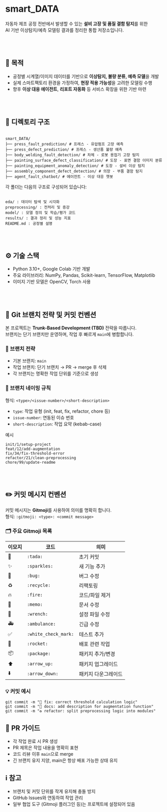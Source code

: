 # smart_DATA

자동차 제조 공정 전반에서 발생할 수 있는 **설비 고장 및 품질 결함 탐지**를 위한  
AI 기반 이상탐지/예측 모델링 결과를 정리한 통합 저장소입니다.

<br> </br>

## 🎯 목적

- 공정별 시계열/이미지 데이터를 기반으로 **이상탐지, 불량 분류, 예측 모델**을 개발
- 실제 스마트팩토리 환경을 가정하여, **현장 적용 가능성**을 고려한 모델링 수행
- 향후 **이상 대응 에이전트**, **리포트 자동화** 등 서비스 확장을 위한 기반 마련

<br></br>


## 📂 디렉토리 구조

```

smart_DATA/
├── press_fault_prediction/ # 프레스 - 유압펌프 고장 예측
├── press_defect_prediction/ # 프레스 - 생산품 불량 예측
├── body_welding_fault_detection/ # 차체 - 로봇 용접기 고장 탐지
├── painting_surface_defect_classification/ # 도장 - 표면 결함 이미지 분류
├── painting_equipment_anomaly_detection/ # 도장 - 설비 이상 탐지
├── assembly_component_defect_detection/ # 의장 - 부품 결함 탐지
├── agent_fault_chatbot/ # 에이전트 - 이상 대응 챗봇

```


각 폴더는 다음의 구조로 구성되어 있습니다:

```

eda/ : 데이터 탐색 및 시각화
preprocessing/ : 전처리 및 증강
model/ : 모델 정의 및 학습/평가 코드
results/ : 결과 정리 및 성능 지표
README.md : 공정별 설명

```


<br></br>


## ⚙️ 기술 스택

- Python 3.10+, Google Colab 기반 개발
- 주요 라이브러리: NumPy, Pandas, Scikit-learn, TensorFlow, Matplotlib
- 이미지 기반 모델은 OpenCV, Torch 사용

<br></br>


## 🔧 Git 브랜치 전략 및 커밋 컨벤션

본 프로젝트는 **Trunk-Based Development (TBD)** 전략을 따릅니다.  
브랜치는 단기 브랜치만 운영하며, 작업 후 빠르게 `main`에 병합합니다.

### 📌 브랜치 전략

- 기본 브랜치: `main`
- 작업 브랜치: 단기 브랜치 → PR → merge 후 삭제
- 각 브랜치는 명확한 작업 단위를 기준으로 생성

### 📄 브랜치 네이밍 규칙

형식: `<type>/<issue-number>/<short-description>`

- `type`: 작업 유형 (init, feat, fix, refactor, chore 등)
- `issue-number`: 연동된 이슈 번호
- `short-description`: 작업 요약 (kebab-case)

예시

```
init/1/setup-project
feat/12/add-augmentation
fix/34/fix-threshold-error
refactor/21/clean-preprocessing
chore/99/update-readme
```

<br></br> 

## ✏️ 커밋 메시지 컨벤션

커밋 메시지는 **Gitmoji**를 사용하여 의미를 명확히 합니다.  
형식: `:gitmoji: <type>: <commit message>`

### 🗂 주요 Gitmoji 목록

| 이모지 | 코드                   | 의미           |
|--------|------------------------|----------------|
| 🎉     | `:tada:`               | 초기 커밋       |
| ✨     | `:sparkles:`           | 새 기능 추가     |
| 🐛     | `:bug:`                | 버그 수정       |
| ♻️     | `:recycle:`            | 리팩토링        |
| 🔥     | `:fire:`               | 코드/파일 제거  |
| 📝     | `:memo:`               | 문서 수정       |
| 🔧     | `:wrench:`             | 설정 파일 수정  |
| 🚑     | `:ambulance:`          | 긴급 수정       |
| ✅     | `:white_check_mark:`   | 테스트 추가     |
| 🚀     | `:rocket:`             | 배포 관련 작업  |
| 📦     | `:package:`            | 패키지 추가/변경|
| ⬆️     | `:arrow_up:`           | 패키지 업그레이드 |
| ⬇️     | `:arrow_down:`         | 패키지 다운그레이드 |

### 💡 커밋 예시

```
git commit -m "🐛 fix: correct threshold calculation logic"
git commit -m "📝 docs: add description for augmentation function"
git commit -m "♻️ refactor: split preprocessing logic into modules"
```


## 🔄 PR 가이드

- 각 작업 완료 시 PR 생성
- PR 제목은 작업 내용을 명확히 표현
- 코드 리뷰 이후 `main`으로 merge
- 긴 브랜치 유지 지양, main은 항상 배포 가능한 상태 유지


## ℹ️ 참고

- 브랜치 및 커밋 단위를 작게 유지해 충돌 방지
- GitHub Issues와 연동하여 작업 관리
- 일부 협업 도구 (Gitmoji 플러그인 등)는 프로젝트에 설정되어 있음


